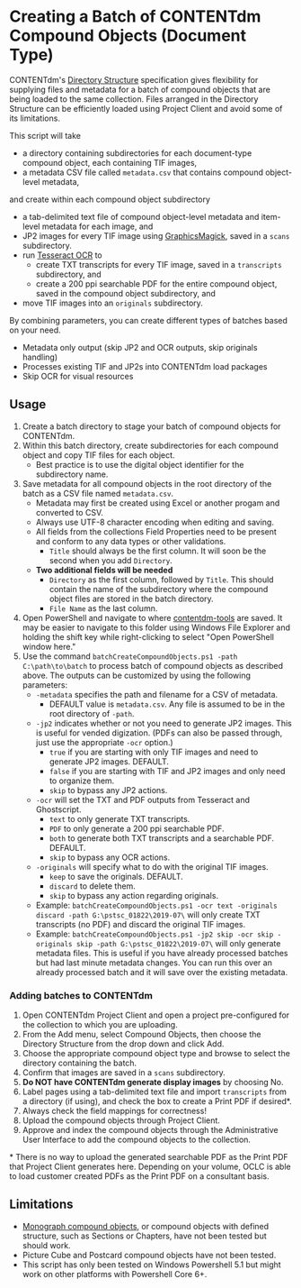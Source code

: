 # Creating a Batch of CONTENTdm Compound Objects (Document Type)
CONTENTdm's [Directory Structure](https://help.oclc.org/Metadata_Services/CONTENTdm/Compound_objects/Add_multiple_compound_objects/Directory_structure) specification gives flexibility for supplying files and metadata for a batch of compound objects that are being loaded to the same collection. Files arranged in the Directory Structure can be efficiently loaded using Project Client and avoid some of its limitations.

This script will take
* a directory containing subdirectories for each document-type compound object, each containing TIF images,
* a metadata CSV file called `metadata.csv` that contains compound object-level metadata,

and create within each compound object subdirectory
* a tab-delimited text file of compound object-level metadata and item-level metadata for each image, and
* JP2 images for every TIF image using [GraphicsMagick](http://www.graphicsmagick.org/), saved in a `scans` subdirectory.
* run [Tesseract OCR](https://github.com/tesseract-ocr/tesseract) to
  * create TXT transcripts for every TIF image, saved in a `transcripts` subdirectory, and
  * create a 200 ppi searchable PDF for the entire compound object, saved in the compound object subdirectory, and
* move TIF images into an `originals` subdirectory.

By combining parameters, you can create different types of batches based on your need.
* Metadata only output (skip JP2 and OCR outputs, skip originals handling)
* Processes existing TIF and JP2s into CONTENTdm load packages
* Skip OCR for visual resources

## Usage
1. Create a batch directory to stage your batch of compound objects for CONTENTdm.
2. Within this batch directory, create subdirectories for each compound object and copy TIF files for each object.
    * Best practice is to use the digital object identifier for the subdirectory name.
3. Save metadata for all compound objects in the root directory of the batch as a CSV file named `metadata.csv`.
    * Metadata may first be created using Excel or another progam and converted to CSV.
    * Always use UTF-8 character encoding when editing and saving.
    * All fields from the collections Field Properties need to be present and conform to any data types or other validations.
      * `Title` should always be the first column. It will soon be the second when you add `Directory`.
    * **Two additional fields will be needed**
      * `Directory` as the first column, followed by `Title`. This should contain the name of the subdirectory where the compound object files are stored in the batch directory.
      * `File Name` as the last column.
4. Open PowerShell and navigate to where [contentdm-tools](https://github.com/psu-libraries/contentdmtools) are saved. It may be easier to navigate to this folder using Windows File Explorer and holding the shift key while right-clicking to select "Open PowerShell window here."
5. Use the command `batchCreateCompoundObjects.ps1 -path C:\path\to\batch` to process batch of compound objects as described above. The outputs can be customized by using the following parameters:
     * `-metadata` specifies the path and filename for a CSV of metadata.
       * DEFAULT value is `metadata.csv`. Any file is assumed to be in the root directory of `-path`.
     * `-jp2` indicates whether or not you need to generate JP2 images. This is useful for vended digization. (PDFs can also be passed through, just use the appropriate `-ocr` option.)
       * `true` if you are starting with only TIF images and need to generate JP2 images. DEFAULT.
       * `false` if you are starting with TIF and JP2 images and only need to organize them.
       * `skip` to bypass any JP2 actions.
     * `-ocr` will set the TXT and PDF outputs from Tesseract and Ghostscript.
       * `text` to only generate TXT transcripts.
       * `PDF` to only generate a 200 ppi searchable PDF.
       * `both` to generate both TXT transcripts and a searchable PDF. DEFAULT.
       * `skip` to bypass any OCR actions.
     * `-originals`  will specify what to do with the original TIF images.
       * `keep` to save the originals. DEFAULT.
       * `discard` to delete them.
       * `skip` to bypass any action regarding originals.
     * Example: `batchCreateCompoundObjects.ps1 -ocr text -originals discard -path G:\pstsc_01822\2019-07\` will only create TXT transcripts (no PDF) and discard the original TIF images.
     * Example: `batchCreateCompoundObjects.ps1 -jp2 skip -ocr skip -originals skip -path G:\pstsc_01822\2019-07\` will only generate metadata files. This is useful if you have already processed batches but had last minute metadata changes. You can run this over an already processed batch and it will save over the existing metadata.
   
### Adding batches to CONTENTdm
1. Open CONTENTdm Project Client and open a project pre-configured for the collection to which you are uploading.
2. From the Add menu, select Compound Objects, then choose the Directory Structure from the drop down and click Add.
3. Choose the appropriate compound object type and browse to select the directory containing the batch.
4. Confirm that images are saved in a `scans` subdirectory.
5. **Do NOT have CONTENTdm generate display images** by choosing No.
6. Label pages using a tab-delimited text file and import `transcripts` from a directory (if using), and check the box to create a Print PDF if desired*.
7. Always check the field mappings for correctness!
8. Upload the compound objects through Project Client.
9. Approve and index the compound objects through the Administrative User Interface to add the compound objects to the collection.

&ast; There is no way to upload the generated searchable PDF as the Print PDF that Project Client generates here. Depending on your volume, OCLC is able to load customer created PDFs as the Print PDF on a consultant basis.

## Limitations
* [Monograph compound objects](https://help.oclc.org/Metadata_Services/CONTENTdm/Compound_objects/Add_multiple_compound_objects/Directory_structure#Monographs), or compound objects with defined structure, such as Sections or Chapters, have not been tested but should work.
* Picture Cube and Postcard compound objects have not been tested.
* This script has only been tested on Windows Powershell 5.1 but might work on other platforms with Powershell Core 6+.